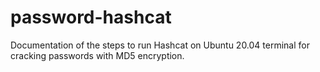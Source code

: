 # password-hashcat
Documentation of the steps to run Hashcat on Ubuntu 20.04 terminal for cracking passwords with MD5 encryption.
